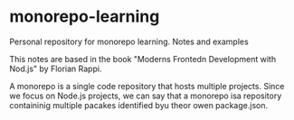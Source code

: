 # monorepo-learning
Personal repository for monorepo learning. Notes and examples

This notes are based in the book "Moderns Frontedn Development with Nod.js" by Florian Rappi.

A monorepo is a single code repository that hosts multiple projects. Since we focus on Node.js projects, we can say that a monorepo isa  repository containinig multiple pacakes identified byu theor owen package.json.
